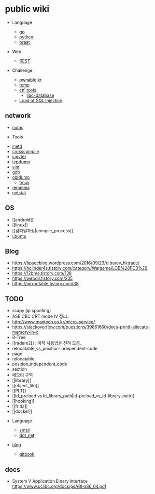 # public wiki

* Language
    * [go](go.md)
    * [python](python.md)
    * [praat](praat.md)

* Web
    * [REST](REST.md)

* Challenge
    * [pwnable.kr](pwnable.kr.md)
    * [temp](temp.md)
    * [ctf_tools](ctf_tools.md)
        * [libc-database](ctf_tools_libc-database.md)
    * [Load of SQL Injection](Load_of_Sql_injection.md)

## network
- [mdns](mdns.md)


* Tools 
- [inetd](inetd.md)
- [crosscompile](crosscompile.md)
- [jupyter](jupyter.md)
- [tcpdump](tcpdump.md)
- [vim](vim.md)
- [gdb](gdb.md)
- [objdump](objdump.md)
    * [tmux](tmux.md)
- [remmina](remmina.md)
- [netstat](netstat.md)


## OS
- [[android]]
- [[linux]]
- [[컴파일과정|compile_process]]
- [ubuntu](ubuntu.md)

## Blog 
- <https://bpsecblog.wordpress.com/2016/09/23/ultrarev_hktrace/>
- <https://holinder4s.tistory.com/category/Wargame/LOB%28FC3%29>
- <https://12bme.tistory.com/138>
- <https://webdir.tistory.com/235>
- <https://mrrootable.tistory.com/38>

## TODO
- scapy (ip spoofing)
-  ASE CBC CRT mode IV 정리..
- <http://www.mantech.co.kr/micro-service/>
- <https://stackoverflow.com/questions/39861660/does-printf-allocate-memory-in-c>
- B-Tree
- [[radare2]]  :  아직 사용법을 전혀 모름.. 
- relocatable_vs_position-independent-code
- page
- relocatable
- position_independent_code
- section 
- 메모리 구역
- [[library]]
- [[object_file]]
- [[PLT]]
- [[ld_preload vs ld_library_path|ld-preload_vs_ld-library-path]]
- [[hooking]]
- [[frida]]
- [[docker]]

* Language
    * [smali](smali.md)
    * [dot_net](dot_net.md)

* [blog](blog.md) 
    * [gitbook](blog_gitbook.md)





## docs 
- System V Application Binary Interface <https://www.uclibc.org/docs/psABI-x86_64.pdf>

